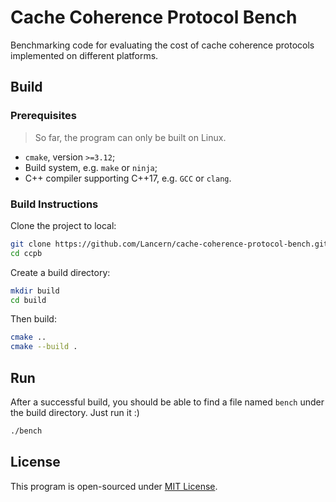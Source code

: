 # Cache Coherence Protocol Bench

Benchmarking code for evaluating the cost of cache coherence protocols implemented on different platforms.

## Build

### Prerequisites

> So far, the program can only be built on Linux.

* `cmake`, version `>=3.12`;
* Build system, e.g. `make` or `ninja`;
* C++ compiler supporting C++17, e.g. `GCC` or `clang`.

### Build Instructions

Clone the project to local:

```bash
git clone https://github.com/Lancern/cache-coherence-protocol-bench.git ccpb
cd ccpb
```

Create a build directory:

```bash
mkdir build
cd build
```

Then build:

```bash
cmake ..
cmake --build .
```

## Run

After a successful build, you should be able to find a file named `bench` under the build directory. Just run it :)

```bash
./bench
```

## License

This program is open-sourced under [MIT License](LICENSE).
